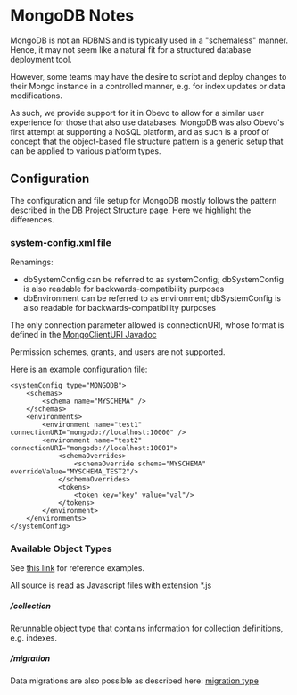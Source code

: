 <!--

    Copyright 2017 Goldman Sachs.
    Licensed under the Apache License, Version 2.0 (the "License");
    you may not use this file except in compliance with the License.
    You may obtain a copy of the License at

    http://www.apache.org/licenses/LICENSE-2.0

    Unless required by applicable law or agreed to in writing,
    software distributed under the License is distributed on an
    "AS IS" BASIS, WITHOUT WARRANTIES OR CONDITIONS OF ANY
    KIND, either express or implied.  See the License for the
    specific language governing permissions and limitations
    under the License.

-->

# MongoDB Notes

MongoDB is not an RDBMS and is typically used in a "schemaless" manner. Hence, it may not seem like a natural fit for a
structured database deployment tool.

However, some teams may have the desire to script and deploy changes to their Mongo instance in a controlled manner, e.g.
for index updates or data modifications.

As such, we provide support for it in Obevo to allow for a similar user experience
for those that also use databases. MongoDB was also Obevo's first attempt at supporting a NoSQL platform, and as such is
a proof of concept that the object-based file structure pattern is a generic setup that can be applied to various platform
types.


## Configuration
The configuration and file setup for MongoDB mostly follows the pattern described in the [DB Project Structure](db-project-structure.html)
page. Here we highlight the differences.

### system-config.xml file

Renamings:
* dbSystemConfig can be referred to as systemConfig; dbSystemConfig is also readable for backwards-compatibility purposes
* dbEnvironment can be referred to as environment; dbSystemConfig is also readable for backwards-compatibility purposes

The only connection parameter allowed is connectionURI, whose format is defined in the [MongoClientURI Javadoc](http://api.mongodb.com/java/current/com/mongodb/MongoClientURI.html)

Permission schemes, grants, and users are not supported.

Here is an example configuration file:

```
<systemConfig type="MONGODB">
    <schemas>
        <schema name="MYSCHEMA" />
    </schemas>
    <environments>
        <environment name="test1" connectionURI="mongodb://localhost:10000" />
        <environment name="test2" connectionURI="mongodb://localhost:10001">
            <schemaOverrides>
                <schemaOverride schema="MYSCHEMA" overrideValue="MYSCHEMA_TEST2"/>
            </schemaOverrides>
            <tokens>
                <token key="key" value="val"/>
            </tokens>
        </environment>
    </environments>
</systemConfig>
```


### Available Object Types

See [this link](https://github.com/goldmansachs/obevo/tree/master/obevo-mongodb/src/test/resources/platforms/mongodb/step1/schema1)
for reference examples.

All source is read as Javascript files with extension *.js

##### /collection

Rerunnable object type that contains information for collection definitions, e.g. indexes.

##### /migration

Data migrations are also possible as described here: [migration type](db-project-structure.html#Ad-hoc_data_migrations)
